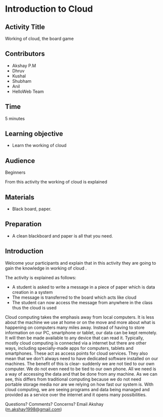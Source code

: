 # Introduction to Cloud	
## Activity Title
Working of cloud, the board game
## Contributors
* Akshay P.M
* Dhruv
* Kushal
* Shubham
* Anil
* HelloWeb Team
## Time
5 minutes
## Learning objective
* Learn the working of cloud

## Audience
Beginners

From this activity the working of cloud is explained

## Materials
* Black board, paper.
## Preparation
* A clean blackboard and paper is all that you need.
## Introduction
Welcome your participants and explain that in this activity they are going to gain the knowledge in working of cloud .

The activity is explained as follows:

* A student is asked to write a message in a piece of paper which is data creation in a system  
* The message is transferred to the board which acts like cloud 
* The student can now access the message from anywhere in the class thus the cloud is used


Cloud computing takes the emphasis away from local computers. It is less about the machine we use at home or on the move and more about what is happening on computers many miles away. Instead of having to store information on our PC, smartphone or tablet, our data can be kept remotely. It will then be made available to any device that can read it. Typically, mostly cloud computing is connected via a internet but there are other ways, including specially-made apps for computers, tablets and smartphones. These act as access points for cloud services. They also mean that we don’t always need to have dedicated software installed on our machines. The benefit of this is clear- suddenly we are not tied to our own computer. We do not even need to be tied to our own phone. All we need is a way of accessing the data and that be done from any machine. As we can see, this differs from traditional computing because we do not need portable storage media nor are we relying on how fast our system is. With cloud computing, we are seeing programs and data being managed and provided as a service over the internet and it opens many possibilities.

Questions? Comments? Concerns? Email Akshay (m.akshay1998@gmail.com)
